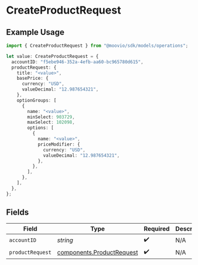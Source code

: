 # CreateProductRequest

## Example Usage

```typescript
import { CreateProductRequest } from "@moovio/sdk/models/operations";

let value: CreateProductRequest = {
  accountID: "f5ebe946-352a-4efb-aa60-bc965780d615",
  productRequest: {
    title: "<value>",
    basePrice: {
      currency: "USD",
      valueDecimal: "12.987654321",
    },
    optionGroups: [
      {
        name: "<value>",
        minSelect: 903729,
        maxSelect: 102098,
        options: [
          {
            name: "<value>",
            priceModifier: {
              currency: "USD",
              valueDecimal: "12.987654321",
            },
          },
        ],
      },
    ],
  },
};
```

## Fields

| Field                                                                  | Type                                                                   | Required                                                               | Description                                                            |
| ---------------------------------------------------------------------- | ---------------------------------------------------------------------- | ---------------------------------------------------------------------- | ---------------------------------------------------------------------- |
| `accountID`                                                            | *string*                                                               | :heavy_check_mark:                                                     | N/A                                                                    |
| `productRequest`                                                       | [components.ProductRequest](../../models/components/productrequest.md) | :heavy_check_mark:                                                     | N/A                                                                    |